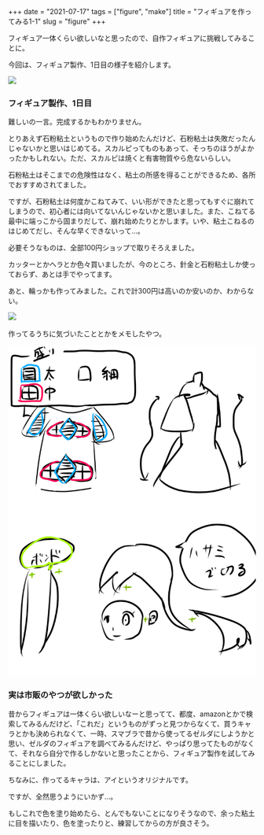 +++
date = "2021-07-17"
tags = ["figure", "make"]
title = "フィギュアを作ってみる1-1"
slug = "figure"
+++

フィギュア一体くらい欲しいなと思ったので、自作フィギュアに挑戦してみることに。

今回は、フィギュア製作、1日目の様子を紹介します。

![](https://raw.githubusercontent.com/syui/img/master/other/figure_make_01.png)

### フィギュア製作、1日目

難しいの一言。完成するかもわかりません。

とりあえず石粉粘土というもので作り始めたんだけど、石粉粘土は失敗だったんじゃないかと思いはじめてる。スカルピってものもあって、そっちのほうがよかったかもしれない。ただ、スカルピは焼くと有害物質やら危ないらしい。

石粉粘土はそこまでの危険性はなく、粘土の所感を得ることができるため、各所でおすすめされてました。

ですが、石粉粘土は何度かこねてみて、いい形ができたと思ってもすぐに崩れてしまうので、初心者には向いてないんじゃないかと思いました。また、こねてる最中に端っこから固まりだして、崩れ始めたりとかします。いや、粘土こねるのはじめてだし、そんな早くできないって...。

必要そうなものは、全部100円ショップで取りそろえました。

カッターとかヘラとか色々買いましたが、今のところ、針金と石粉粘土しか使っておらず、あとは手でやってます。

あと、輪っかも作ってみました。これで計300円は高いのか安いのか、わからない。

![](https://raw.githubusercontent.com/syui/img/master/other/figure_make_02.png)

作ってるうちに気づいたこととかをメモしたやつ。

![](https://raw.githubusercontent.com/syui/img/master/other/figure_make_03.png)

### 実は市販のやつが欲しかった

昔からフィギュアは一体くらい欲しいなーと思ってて、都度、amazonとかで検索してみるんだけど、「これだ」というものがずっと見つからなくて、買うキャラとかも決められなくて、一時、スマブラで昔から使ってるゼルダにしようかと思い、ゼルダのフィギュアを調べてみるんだけど、やっぱり思ってたものがなくて、それなら自分で作るしかないと思ったことから、フィギュア製作を試してみることにしました。

ちなみに、作ってるキャラは、アイというオリジナルです。

ですが、全然思うようにいかず...。

もしこれで色を塗り始めたら、とんでもないことになりそうなので、余った粘土に目を描いたり、色を塗ったりと、練習してからの方が良さそう。

